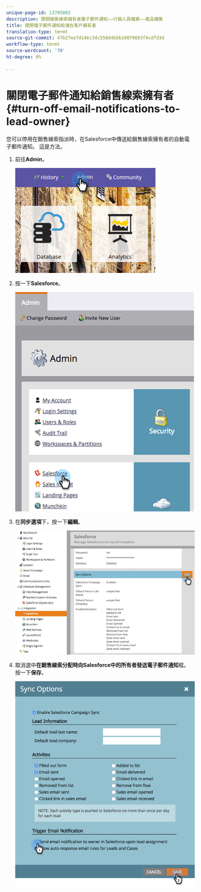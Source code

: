 ```yaml
---
unique-page-id: 13795802
description: 關閉銷售線索擁有者電子郵件通知——行銷人員檔案——產品檔案
title: 關閉電子郵件通知給潛在客戶擁有者
translation-type: tm+mt
source-git-commit: 47b2fee7d146c3dc558d4bbb10070683f4cdfd3d
workflow-type: tm+mt
source-wordcount: '70'
ht-degree: 0%

---
```



# 關閉電子郵件通知給銷售線索擁有者{#turn-off-email-notifications-to-lead-owner}

您可以停用在銷售線索指派時，在Salesforce中傳送給銷售線索擁有者的自動電子郵件通知。 這是方法。

1. 前往&#x200B;**Admin**。

   ![](assets/admin-1.png)

1. 按一下&#x200B;**Salesforce**。

   ![](assets/adminsalesforce.png)

1. 在&#x200B;**同步選項**&#x200B;下，按一下&#x200B;**編輯**。

   ![](assets/salesforcesummary2.jpg)

1. 取消選中&#x200B;**在銷售線索分配時向Salesforce中的所有者發送電子郵件通知**&#x200B;框。 按一下&#x200B;**保存**。

   ![](assets/new-screen.png)

